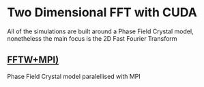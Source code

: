 # Two Dimensional FFT with CUDA

All of the simulations are built around a Phase Field Crystal model, nonetheless the main focus is the 2D Fast Fourier Transform 

## [FFTW+MPI)](./FFTW_MPI_PFC_Model)

Phase Field Crystal model paralellised with MPI
